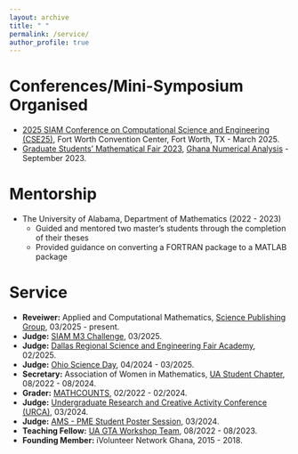 ```yaml
---
layout: archive
title: " "
permalink: /service/
author_profile: true
---
```

  
Conferences/Mini-Symposium Organised
======
* [2025 SIAM Conference on Computational Science and Engineering (CSE25)](https://meetings.siam.org/sess/dsp_programsess.cfm?SESSIONCODE=81137), Fort Worth Convention Center, Fort Worth, TX - March 2025.
* [Graduate Students’ Mathematical Fair 2023](https://sites.google.com/view/ghananumericals/workshops-conferences/graduate-students-fair/graduate-students-fair-2023), [Ghana Numerical Analysis](https://sites.google.com/view/ghananumericals/home) - September 2023.
  

Mentorship
======
* The University of Alabama, Department of Mathematics (2022 - 2023)
	* Guided and mentored two master’s students through the completion of their theses
  * Provided guidance on converting a FORTRAN package to a MATLAB package  


Service
======
* **Reveiwer:** Applied and Computational Mathematics, [Science Publishing Group](https://www.sciencepublishinggroup.com/journal/147/reviewers), 03/2025 - present.
* **Judge:** [SIAM M3 Challenge](https://m3challenge.siam.org), 03/2025.
* **Judge:** [Dallas Regional Science and Engineering Fair Academy](https://dallassciencefair.org/), 02/2025.
* **Judge:** [Ohio Science Day](https://www.ohiosci.org/science-days/), 04/2024 - 03/2025.
* **Secretary:** Association of Women in Mathematics, [UA Student Chapter](https://math.ua.edu/awm/), 08/2022 - 08/2024.
* **Grader:** [MATHCOUNTS](https://www.mathcounts.org), 02/2022 - 02/2024.
* **Judge:** [Undergraduate Research and Creative Activity Conference (URCA)](https://research.ua.edu/our/urca/), 03/2024.
* **Judge:** [AMS - PME Student Poster Session](https://jointmathematicsmeetings.org/meetings/national/jmm2024/2300_posters), 03/2024.
* **Teaching Fellow:** [UA GTA Workshop Team](https://graduate.ua.edu/students/gradacts/new-gta-workshop/), 08/2022 - 08/2023.
* **Founding Member:** iVolunteer Network Ghana, 2015 - 2018.


